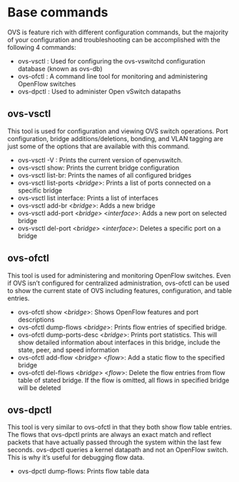# Base commands 

OVS is feature rich with different configuration commands, but the majority of your configuration and troubleshooting can be accomplished with the following 4 commands:

  - ovs-vsctl : Used for configuring the ovs-vswitchd configuration database (known as ovs-db)
  - ovs-ofctl : A command line tool for monitoring and administering OpenFlow switches
  - ovs-dpctl : Used to administer Open vSwitch datapaths

## ovs-vsctl

This tool is used for configuration and viewing OVS switch operations. Port configuration, bridge additions/deletions, bonding, and VLAN tagging are just some of the options that are available with this command.

  - ovs-vsctl -V : Prints the current version of openvswitch.
  - ovs-vsctl show: Prints the current bridge configuration
  - ovs-vsctl list-br: Prints the names of all configured bridges 
  - ovs-vsctl list-ports \<_bridge_\>: Prints a list of ports connected on a specific bridge
  - ovs-vsctl list interface: Prints a list of interfaces
  - ovs-vsctl add-br \<_bridge_\>: Adds a new bridge
  - ovs-vsctl add-port \<_bridge_\> \<_interface_\>: Adds a new port on selected bridge
  - ovs-vsctl del-port \<_bridge_\> \<_interface_\>: Deletes a specific port on a bridge

## ovs-ofctl

This tool is used for administering and monitoring OpenFlow switches. Even if OVS isn’t configured for centralized administration, ovs-ofctl can be used to show the current state of OVS including features, configuration, and table entries.

  - ovs-ofctl show \<_bridge_\>: Shows OpenFlow features and port descriptions
  - ovs-ofctl dump-flows \<_bridge_\>: Prints flow entries of specified bridge. 
  - ovs-ofctl dump-ports-desc \<_bridge_\>: Prints port statistics. This will show detailed information about interfaces in this bridge, include the state, peer, and speed information
  - ovs-ofctl add-flow \<_bridge_\> \<_flow_\>: Add a static flow to the specified bridge
  - ovs-ofctl del-flows \<_bridge_\> \<_flow_\>: Delete the flow entries from flow table of stated bridge. If the flow is omitted, all flows in specified bridge will be deleted

## ovs-dpctl

This tool is very similar to ovs-ofctl in that they both show flow table entries. The flows that ovs-dpctl prints are always an exact match and reflect packets that have actually passed through the system within the last few seconds. ovs-dpctl queries a kernel datapath and not an OpenFlow switch. This is why it’s useful for debugging flow data.
  - ovs-dpctl dump-flows: Prints flow table data

